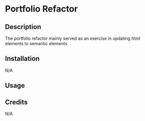 # Portfolio Refactor

## Description

The portfolio refactor mainly served as an exercise in updating html elements to semantic elements

## Installation

N/A

## Usage



## Credits

N/A

